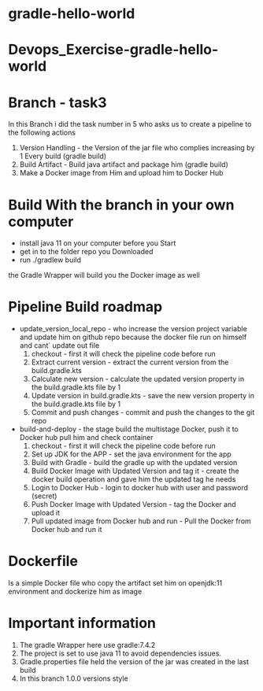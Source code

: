 # gradle-hello-world
# Devops_Exercise-gradle-hello-world
# Branch - task3
In this Branch i did the task number in 5 who asks us to create a pipeline to the following actions
1. Version Handling -  the Version of the jar file who complies increasing by 1 Every build (gradle build)
2. Build Artifact - Build java artifact and package him (gradle build)
4. Make a Docker image from Him and upload him to Docker Hub

# Build With the branch in your own computer
-  install java 11 on your computer before you Start
-  get in to the folder repo you Downloaded
-  run ./gradlew build

the Gradle Wrapper will build you the Docker image as well

# Pipeline Build roadmap
* update_version_local_repo - who increase the version project variable and update him on github repo because the docker file run on himself and cant` update out file
   1. checkout - first it will check the pipeline code before run
   2. Extract current version - extract the current version from the build.gradle.kts
   3. Calculate new version - calculate the updated version property in the build.gradle.kts file by 1
   4. Update version in build.gradle.kts - save the new version property in the build.gradle.kts file by 1
   5. Commit and push changes - commit and push the changes to the git repo
* build-and-deploy - the stage build the multistage Docker, push it to Docker hub pull him and check container
   1. checkout - first it will check the pipeline code before run
   2. Set up JDK for the APP - set the java environment for the app
   3. Build with Gradle - build the gradle up with the updated version
   4. Build Docker Image with Updated Version and tag it - create the docker build operation and gave him the updated tag he needs
   5. Login to Docker Hub - login to docker hub with user and password (secret)
   6. Push Docker Image with Updated Version - tag the Docker and upload it
   7. Pull updated image from Docker hub and run - Pull the Docker from Docker hub and run it


# Dockerfile
Is a simple Docker file who copy the artifact set him on openjdk:11 environment and dockerize him as image


# Important information
1. The gradle Wrapper here use gradle:7.4.2
2. The project is set to use java 11 to avoid dependencies issues.
3. Gradle.properties file held the version of the jar was created in the last build
4. In this branch 1.0.0 versions style
